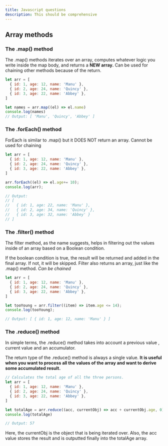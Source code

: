 ```yaml
---
title: Javascript questions
description: This should be comprehensive
---
```



## Array methods


### The .map() method

The .map() methods iterates over an array, computes whatever logic you write inside the map body, and returns a **NEW array.** Can be used for chaining other methods because of the return.

```js
let arr = [
  { id: 1, age: 12, name: 'Manu' },
  { id: 2, age: 24, name: 'Quincy' },
  { id: 3, age: 22, name: 'Abbey' },
]

let names = arr.map((el) => el.name)
console.log(names)
// Output: [ 'Manu', 'Quincy', 'Abbey' ]
```

### The .forEach() method

ForEach is similar to .map() but it DOES NOT return an array. Cannot be used for chaining

```js
let arr = [
  { id: 1, age: 12, name: 'Manu' },
  { id: 2, age: 24, name: 'Quincy' },
  { id: 3, age: 22, name: 'Abbey' },
]

arr.forEach((el) => el.age+= 10);
console.log(arr);

// Output: 
// [
//   { id: 1, age: 22, name: 'Manu' },
//   { id: 2, age: 34, name: 'Quincy' },
//   { id: 3, age: 32, name: 'Abbey' }
// ]

```

### The .filter() method

The filter method, as the name suggests, helps in filtering out the values inside of an array based on a Boolean condition.

If the boolean condition is true, the result will be returned and added in the final array. If not, it will be skipped. Filter also returns an array, just like the .map() method. *Can be chained*



```js
let arr = [
  { id: 1, age: 12, name: 'Manu' },
  { id: 2, age: 24, name: 'Quincy' },
  { id: 3, age: 22, name: 'Abbey' },
]

let tooYoung = arr.filter((item) => item.age <= 14);
console.log(tooYoung);

// Output: [ { id: 1, age: 12, name: 'Manu' } ]
```
### The .reduce() method

In simple terms, the .reduce() method takes into account a previous value , current value and an accumulator.

The return type of the .reduce() method is always a single value. **It is useful when you want to process all the values of the array and want to derive some accumulated result.**

```js
// Calculates the total age of all the three persons.
let arr = [
  { id: 1, age: 12, name: 'Manu' },
  { id: 2, age: 24, name: 'Quincy' },
  { id: 3, age: 22, name: 'Abbey' },
]

let totalAge = arr.reduce((acc, currentObj) => acc + currentObj.age, 0)
console.log(totalAge)

// Output: 57
```

Here, the currentObj is the object that is being iterated over. Also, the acc value stores the result and is outputted finally into the totalAge array.
